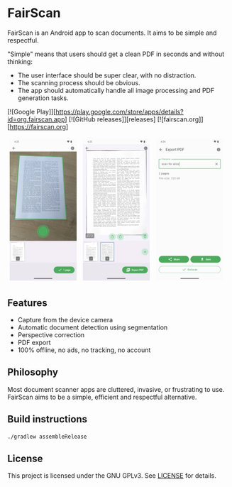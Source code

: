 # FairScan

FairScan is an Android app to scan documents. It aims to be simple and respectful.

"Simple" means that users should get a clean PDF in seconds and without thinking:
- The user interface should be super clear, with no distraction.
- The scanning process should be obvious.
- The app should automatically handle all image processing and PDF generation tasks.

[![Google Play]][https://play.google.com/store/apps/details?id=org.fairscan.app]
[![GitHub releases]][releases]
[![fairscan.org]][https://fairscan.org]

<p>
  <img src="screenshots/step-1.webp" width="30%" style="margin:1%">
  <img src="screenshots/step-2.webp" width="30%" style="margin:1%">
  <img src="screenshots/step-3.webp" width="30%" style="margin:1%">
</p>

## Features

- Capture from the device camera
- Automatic document detection using segmentation
- Perspective correction
- PDF export
- 100% offline, no ads, no tracking, no account

## Philosophy

Most document scanner apps are cluttered, invasive, or frustrating to use.  
FairScan aims to be a simple, efficient and respectful alternative.


## Build instructions

```bash
./gradlew assembleRelease
```

## License
This project is licensed under the GNU GPLv3. See [LICENSE](LICENSE) for details.
